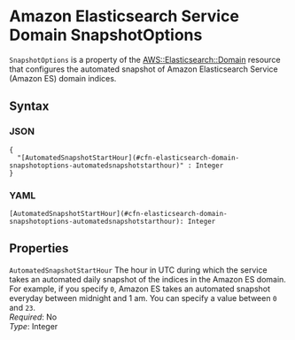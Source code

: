 # Amazon Elasticsearch Service Domain SnapshotOptions<a name="aws-properties-elasticsearch-domain-snapshotoptions"></a>

`SnapshotOptions` is a property of the [AWS::Elasticsearch::Domain](aws-resource-elasticsearch-domain.md) resource that configures the automated snapshot of Amazon Elasticsearch Service \(Amazon ES\) domain indices\.

## Syntax<a name="w13ab1c21c10d129c13c31b5"></a>

### JSON<a name="aws-properties-elasticsearch-domain-snapshotoptions-syntax.json"></a>

```
{
  "[AutomatedSnapshotStartHour](#cfn-elasticsearch-domain-snapshotoptions-automatedsnapshotstarthour)" : Integer
}
```

### YAML<a name="aws-properties-elasticsearch-domain-snapshotoptions-syntax.yaml"></a>

```
[AutomatedSnapshotStartHour](#cfn-elasticsearch-domain-snapshotoptions-automatedsnapshotstarthour): Integer
```

## Properties<a name="w13ab1c21c10d129c13c31b7"></a>

`AutomatedSnapshotStartHour`  <a name="cfn-elasticsearch-domain-snapshotoptions-automatedsnapshotstarthour"></a>
The hour in UTC during which the service takes an automated daily snapshot of the indices in the Amazon ES domain\. For example, if you specify `0`, Amazon ES takes an automated snapshot everyday between midnight and 1 am\. You can specify a value between `0` and `23`\.  
*Required*: No  
*Type*: Integer